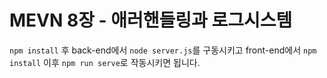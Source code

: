 # MEVN 8장 - 애러핸들링과 로그시스템
`npm install` 후 back-end에서 `node server.js`를 구동시키고 front-end에서 `npm install` 이후 `npm run serve`로 작동시키면 됩니다.